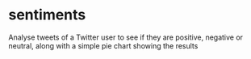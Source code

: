 # sentiments
Analyse tweets of a Twitter user to see if they are positive, negative or neutral, along with a simple pie chart showing the results
